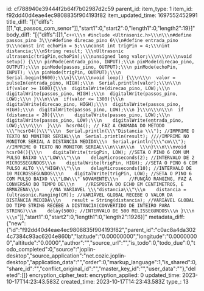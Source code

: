 id: cf788940e39444f2b64f7b02987d2c59
parent_id: 
item_type: 1
item_id: f92dd40d4eae4ec9808835f904193f82
item_updated_time: 1697552452991
title_diff: "[{\"diffs\":[[1,\"qt_passos_com_senor\"]],\"start1\":0,\"start2\":0,\"length1\":0,\"length2\":19}]"
body_diff: "[{\"diffs\":[[1,\"````c++\\\n #include <Ultrasonic.h>\\\n\\\n#define passos_pino 3\\\n#define direcao_pino 6\\\n#define entrada_pino 9\\\nconst int echoPin = 5;\\\nconst int trigPin = 4;\\\nint distancia;\\\nString result; \\\nUltrasonic ultrasonic(trigPin,echoPin);\\\nunsigned long valor;\\\n\\\n\\\nvoid setup() {\\\n pinMode(entrada_pino, INPUT);\\\n pinMode(direcao_pino, OUTPUT);\\\n pinMode(passos_pino, OUTPUT);\\\n pinMode(echoPin, INPUT); \\\n pinMode(trigPin, OUTPUT);\\\n Serial.begin(9600);\\\n}\\\n\\\nvoid loop() {\\\n\\\n  valor = pulseIn(entrada_pino, HIGH);\\\n  Serial.println(valor);\\\n\\\n  if(valor >= 1600){\\\n  digitalWrite(direcao_pino, LOW);\\\n  digitalWrite(passos_pino, HIGH);\\\n  digitalWrite(passos_pino, LOW);\\\n }\\\n\\\n  if(valor <= 1300){\\\n  digitalWrite(direcao_pino, HIGH);\\\n  digitalWrite(passos_pino, HIGH);\\\n  digitalWrite(passos_pino, LOW);\\\n }\\\n\\\n\\\n  if (distancia < 20){\\\n    digitalWrite(passos_pino, LOW);\\\n    digitalWrite(passos_pino, LOW);\\\n    digitalWrite(entrada_pino, LOW);\\\n\\\n  }\\\n  hcsr04(); // FAZ A CHAMADA DO MÉTODO \\\"hcsr04()\\\"\\\n  Serial.println(\\\"Distancia \\\"); //IMPRIME O TEXTO NO MONITOR SERIAL\\\n  Serial.println(result); ////IMPRIME NO MONITOR SERIAL A DISTÂNCIA MEDIDA\\\n  Serial.println(\\\"cm\\\"); //IMPRIME O TEXTO NO MONITOR SERIAL\\\n\\\n\\\n  \\\n}\\\n\\\nvoid hcsr04(){\\\n    digitalWrite(trigPin, LOW); //SETA O PINO 6 COM UM PULSO BAIXO \\\"LOW\\\"\\\n    delayMicroseconds(2); //INTERVALO DE 2 MICROSSEGUNDOS\\\n    digitalWrite(trigPin, HIGH); //SETA O PINO 6 COM PULSO ALTO \\\"HIGH\\\"\\\n    delayMicroseconds(10); //INTERVALO DE 10 MICROSSEGUNDOS\\\n    digitalWrite(trigPin, LOW); //SETA O PINO 6 COM PULSO BAIXO \\\"LOW\\\" NOVAMENTE\\\n    //FUNÇÃO RANGING, FAZ A CONVERSÃO DO TEMPO DE\\\n    //RESPOSTA DO ECHO EM CENTIMETROS, E ARMAZENA\\\n    //NA VARIAVEL \\\"distancia\\\"\\\n    distancia = (ultrasonic.Ranging(CM)); //VARIÁVEL GLOBAL RECEBE O VALOR DA DISTÂNCIA MEDIDA\\\n    result = String(distancia); //VARIÁVEL GLOBAL DO TIPO STRING RECEBE A DISTÂNCIA(CONVERTIDO DE INTEIRO PARA STRING)\\\n    delay(500); //INTERVALO DE 500 MILISSEGUNDOS\\\n }\\\n \\\n````\"]],\"start1\":0,\"start2\":0,\"length1\":0,\"length2\":1926}]"
metadata_diff: {"new":{"id":"f92dd40d4eae4ec9808835f904193f82","parent_id":"c0ac8a4da3024c7384c93ac6204e860b","latitude":"0.00000000","longitude":"0.00000000","altitude":"0.0000","author":"","source_url":"","is_todo":0,"todo_due":0,"todo_completed":0,"source":"joplin-desktop","source_application":"net.cozic.joplin-desktop","application_data":"","order":0,"markup_language":1,"is_shared":0,"share_id":"","conflict_original_id":"","master_key_id":"","user_data":""},"deleted":[]}
encryption_cipher_text: 
encryption_applied: 0
updated_time: 2023-10-17T14:23:43.583Z
created_time: 2023-10-17T14:23:43.583Z
type_: 13